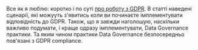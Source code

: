 Все як я люблю: коротко і по суті [про роботу з GDPR](https://medium.com/the-observatory-by-sifflet/the-gdpr-or-the-global-data-protection-regulation-is-an-eu-legislation-that-went-into-effect-on-ec5981d77644). В статті наведені сценарії, які можууть з'явитись коли ви починаєте імплементувати відповідність до GDPR. Також, що я завжди наголошую, наскільки важливо подумати, і краще одразу імплементувати, Data Governance практики. Та яким чином практики Data Governance безпосередньо пов'язані з GDPR compliance.